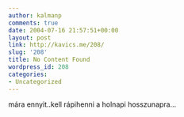 ```yaml
---
author: kalmanp
comments: true
date: 2004-07-16 21:57:51+00:00
layout: post
link: http://kavics.me/208/
slug: '208'
title: No Content Found
wordpress_id: 208
categories:
- Uncategorized
---
```


mára ennyit..kell rápihenni a holnapi hosszunapra...
